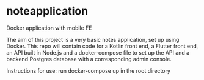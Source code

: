 # noteapplication
Docker application with mobile FE

The aim of this project is a very basic notes application, set up using Docker. This repo will contain code for a Kotlin front end, a Flutter front end, an API built in Node.js and a docker-compose file to set up the API and a backend Postgres database with a corresponding admin console.

Instructions for use:
run docker-compose up in the root directory
